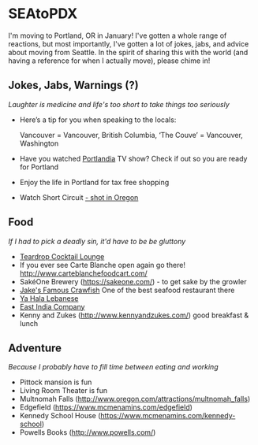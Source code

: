 # SEAtoPDX
I'm moving to Portland, OR in January! 
I've gotten a whole range of reactions, but most importantly, I've gotten a lot of jokes, jabs, and advice about moving from Seattle. In the spirit of sharing this with the world (and having a reference for when I actually move), please chime in!

## Jokes, Jabs, Warnings (?)
_Laughter is medicine and life's too short to take things too seriously_
* Here’s a tip for you when speaking to the locals:

  Vancouver = Vancouver, British Columbia, ‘The Couve’ = Vancouver, Washington
  
* Have you watched [Portlandia](http://www.imdb.com/title/tt1780441/) TV show? Check if out so you are ready for Portland
* Enjoy the life in Portland for tax free shopping 
* Watch Short Circuit [- shot in Oregon](https://www.youtube.com/watch?v=23_642IALG8)

## Food 
_If I had to pick a deadly sin, it'd have to be be gluttony_
* [Teardrop Cocktail Lounge](https://www.yelp.com/biz/teardrop-cocktail-lounge-portland?adjust_creative=bing&utm_campaign=yelp_feed&utm_medium=feed_v2&utm_source=bing)
* If you ever see Carte Blanche open again go there!  http://www.carteblanchefoodcart.com/
* SakéOne Brewery (https://sakeone.com/) - to get sake by the growler
* [Jake's Famous Crawfish](http://www.mccormickandschmicks.com/locations/portland-oregon/portland-oregon/sw12thave.aspx) One of the best seafood restaurant there
* [Ya Hala Lebanese](http://yahalarestaurant.com/) 
* [East India Company](http://eicpdx.com/)
* Kenny and Zukes (http://www.kennyandzukes.com/) good breakfast & lunch


## Adventure 
_Because I probably have to fill time between eating and working_
* Pittock mansion is fun
* Living Room Theater is fun
* Multnomah Falls (http://www.oregon.com/attractions/multnomah_falls)
* Edgefield (https://www.mcmenamins.com/edgefield)
* Kennedy School House (https://www.mcmenamins.com/kennedy-school)
* Powells Books (http://www.powells.com/)
